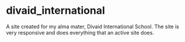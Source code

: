 # divaid_international
A site created for my alma mater, Divaid International School. The site is very responsive and does everything that an active site does.
